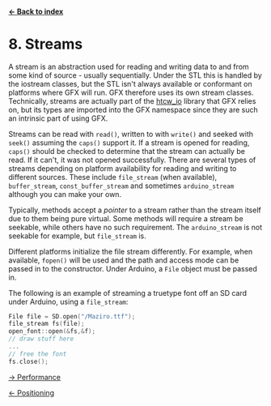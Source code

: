 #### [← Back to index](index.md)

<a name="8"></a>

# 8. Streams

A stream is an abstraction used for reading and writing data to and from some kind of source - usually sequentially. Under the STL this is handled by the iostream classes, but the STL isn't always available or conformant on platforms where GFX will run. GFX therefore uses its own stream classes. Technically, streams are actually part of the [htcw_io](https://github.com/codewitch-honey-crisis/htcw_io) library that GFX relies on, but its types are imported into the GFX namespace since they are such an intrinsic part of using GFX.

Streams can be read with `read()`, written to with `write()` and seeked with `seek()` assuming the `caps()` support it. If a stream is opened for reading, `caps()` should be checked to determine that the stream can actually be read. If it can't, it was not opened successfully. There are several types of streams depending on platform availability for reading and writing to different sources. These include `file_stream` (when available), `buffer_stream`, `const_buffer_stream` and sometimes `arduino_stream` although you can make your own.

Typically, methods accept a *pointer* to a stream rather than the stream itself due to them being pure virtual. Some methods will require a stream be seekable, while others have no such requirement. The `arduino_stream` is not seekable for example, but `file_stream` is.

Different platforms initialize the file stream differently. For example, when available, `fopen()` will be used and the path and access mode can be passed in to the constructor. Under Arduino, a `File` object must be passed in.

The following is an example of streaming a truetype font off an SD card under Arduino, using a `file_stream`:
```cpp
File file = SD.open("/Maziro.ttf");
file_stream fs(file);
open_font::open(&fs,&f);
// draw stuff here
...
// free the font
fs.close();
```


[→ Performance](performance.md)

[← Positioning](positioning.md)

